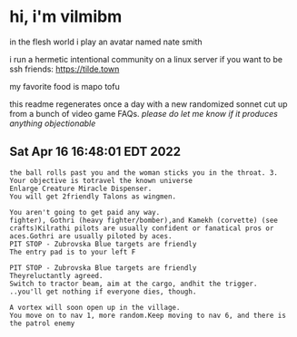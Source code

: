# hi, i'm vilmibm

in the flesh world i play an avatar named nate smith

i run a hermetic intentional community on a linux server if you want to be ssh friends: https://tilde.town

my favorite food is mapo tofu

this readme regenerates once a day with a new randomized sonnet cut up from a bunch of video game FAQs.
_please do let me know if it produces anything objectionable_

## Sat Apr 16 16:48:01 EDT 2022

    the ball rolls past you and the woman sticks you in the throat. 3.
    Your objective is totravel the known universe
    Enlarge Creature Miracle Dispenser.
    You will get 2friendly Talons as wingmen.
    
    You aren't going to get paid any way.
    fighter), Gothri (heavy fighter/bomber),and Kamekh (corvette) (see crafts)Kilrathi pilots are usually confident or fanatical pros or aces.Gothri are usually piloted by aces.
    PIT STOP - Zubrovska Blue targets are friendly
    The entry pad is to your left F
    
    PIT STOP - Zubrovska Blue targets are friendly
    Theyreluctantly agreed.
    Switch to tractor beam, aim at the cargo, andhit the trigger.
    ..you'll get nothing if everyone dies, though.
    
    A vortex will soon open up in the village.
    You move on to nav 1, more random.Keep moving to nav 6, and there is the patrol enemy
